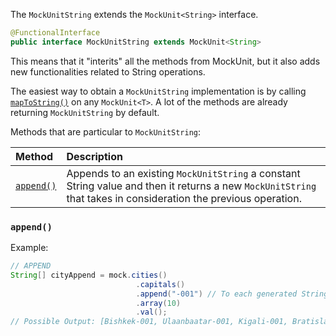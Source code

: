 The `MockUnitString` extends the `MockUnit<String>` interface.

```java
@FunctionalInterface
public interface MockUnitString extends MockUnit<String>
```

This means that it "interits" all the methods from MockUnit<String>, but it also adds new functionalities related to String operations.

The easiest way to obtain a `MockUnitString` implementation is by calling [`mapToString()`](MockUnit#maptostring) on any `MockUnit<T>`. A lot of the methods are already returning `MockUnitString` by default. 

Methods that are particular to `MockUnitString`:

| Method | Description |
|:-------|:------------|
| [`append()`](#append) | Appends to an existing `MockUnitString` a constant String value and then it returns a new `MockUnitString` that takes in consideration the previous operation. |

### `append()` 

Example:

```java
// APPEND
String[] cityAppend = mock.cities()
                            .capitals()
                            .append("-001") // To each generated String we append "-001"
                            .array(10)
                            .val();
// Possible Output: [Bishkek-001, Ulaanbaatar-001, Kigali-001, Bratislava-001, Sarajevo-001, Kabul-001, Lusaka-001, Port Vila-001, Tegucigalpa-001, Astana-001]
```


